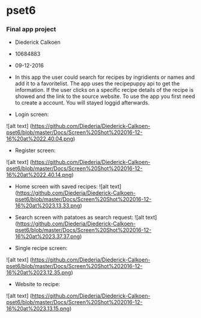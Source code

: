 # pset6 
### Final app project

* Diederick Calkoen 
* 10684883 
* 09-12-2016

* In this app the user could search for recipes by ingridients or names and add it to a favoritelist. The app uses the recipepuppy api to get the information. If the user clicks on a specific recipe details of the recipe is showed and the link to the source website. To use the app you first need to create a account. You will stayed loggid afterwards. 

* Login screen:

![alt text] (https://github.com/Diederia/Diederick-Calkoen-pset6/blob/master/Docs/Screen%20Shot%202016-12-16%20at%2022.40.04.png)

* Register screen:

![alt text] (https://github.com/Diederia/Diederick-Calkoen-pset6/blob/master/Docs/Screen%20Shot%202016-12-16%20at%2022.40.14.png)

* Home screen with saved recipes:
![alt text] (https://github.com/Diederia/Diederick-Calkoen-pset6/blob/master/Docs/Screen%20Shot%202016-12-16%20at%2023.13.33.png)

* Search screen with patatoes as search request:
![alt text] (https://github.com/Diederia/Diederick-Calkoen-pset6/blob/master/Docs/Screen%20Shot%202016-12-16%20at%2023.37.37.png)

* Single recipe screen:

![alt text] (https://github.com/Diederia/Diederick-Calkoen-pset6/blob/master/Docs/Screen%20Shot%202016-12-16%20at%2023.12.35.png)

* Website to recipe:

![alt text] (https://github.com/Diederia/Diederick-Calkoen-pset6/blob/master/Docs/Screen%20Shot%202016-12-16%20at%2023.13.15.png)


